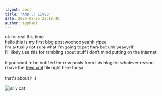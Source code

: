 ```yaml
---
layout: post
title: "AND IT LIVES"
date: 2025-05-25 22:19:40
author: typhnol
---
```

ok for real this time <br>
hello this is my first blog post woohoo yeahh yipee 
<br>
i'm actually not sure what i'm going to put here but uhh yeayyy!!! 
<br>
i'll likely use this for rambling about stuff i don't mind putting on the internet 
<br>
<br>
if you want to be notified for new posts from this blog for whatever reason...
<br>
i have the [feed.xml](https://typhnol.github.io/feed.xml) file right here for ya
<br>
<br>
that's about it :)
<br>
<br>
![silly cat](https://file.garden/Zlk30agh4hF11eOU/blogimages/sillycat.png)

